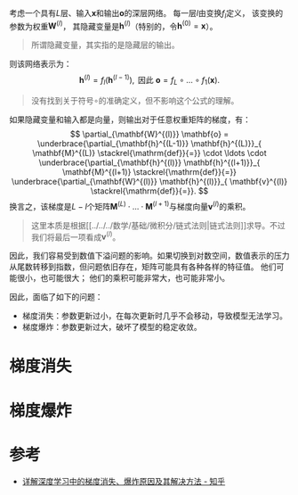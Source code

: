 考虑一个具有$L$层、输入$\mathbf{x}$和输出$\mathbf{o}$的深层网络。 每一层$l$由变换$f_l$定义， 该变换的参数为权重$\mathbf{W}^{(l)}$， 其隐藏变量是$\mathbf{h}^{(l)}$（特别的，令$\mathbf{h}^{(0)} = \mathbf{x}$）。
> 所谓隐藏变量，其实指的是隐藏层的输出。

则该网络表示为：
$$
\mathbf{h}^{(l)} = f_l (\mathbf{h}^{(l-1)}) , \text{ 因此 } \mathbf{o} = f_L \circ \ldots \circ f_1(\mathbf{x}).
$$
> 没有找到关于符号$\circ$的准确定义，但不影响这个公式的理解。

如果隐藏变量和输入都是向量，则输出对于任意权重矩阵的梯度，有：
$$
\partial_{\mathbf{W}^{(l)}} \mathbf{o} = \underbrace{\partial_{\mathbf{h}^{(L-1)}} \mathbf{h}^{(L)}}_{ \mathbf{M}^{(L)} \stackrel{\mathrm{def}}{=}} \cdot \ldots \cdot \underbrace{\partial_{\mathbf{h}^{(l)}} \mathbf{h}^{(l+1)}}_{ \mathbf{M}^{(l+1)} \stackrel{\mathrm{def}}{=}} \underbrace{\partial_{\mathbf{W}^{(l)}} \mathbf{h}^{(l)}}_{ \mathbf{v}^{(l)} \stackrel{\mathrm{def}}{=}}.
$$
换言之，该梯度是$L-l$个矩阵$\mathbf{M}^{(L)} \cdot \ldots \cdot \mathbf{M}^{(l+1)}$与梯度向量$\mathbf{v}^{(l)}$的乘积。

> 这里本质是根据[[../../../数学/基础/微积分/链式法则|链式法则]]求导。不过我们将最后一项看成$\mathbf{v}^{(l)}$。

因此，我们容易受到数值下溢问题的影响。如果切换到对数空间，数值表示的压力从尾数转移到指数，但问题依旧存在，矩阵可能具有各种各样的特征值。 他们可能很小，也可能很大； 他们的乘积可能非常大，也可能非常小。

因此，面临了如下的问题：
- 梯度消失：参数更新过小，在每次更新时几乎不会移动，导致模型无法学习。
- 梯度爆炸：参数更新过大，破坏了模型的稳定收敛。

# 梯度消失



# 梯度爆炸


# 参考
- [详解深度学习中的梯度消失、爆炸原因及其解决方法 - 知乎](https://zhuanlan.zhihu.com/p/33006526)